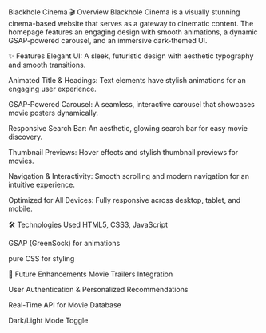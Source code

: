 Blackhole Cinema
🎬 Overview
Blackhole Cinema is a visually stunning cinema-based website that serves as a gateway to cinematic content. The homepage features an engaging design with smooth animations, a dynamic GSAP-powered carousel, and an immersive dark-themed UI.

✨ Features
Elegant UI: A sleek, futuristic design with aesthetic typography and smooth transitions.

Animated Title & Headings: Text elements have stylish animations for an engaging user experience.

GSAP-Powered Carousel: A seamless, interactive carousel that showcases movie posters dynamically.

Responsive Search Bar: An aesthetic, glowing search bar for easy movie discovery.

Thumbnail Previews: Hover effects and stylish thumbnail previews for movies.

Navigation & Interactivity: Smooth scrolling and modern navigation for an intuitive experience.

Optimized for All Devices: Fully responsive across desktop, tablet, and mobile.

🛠️ Technologies Used
HTML5, CSS3, JavaScript

GSAP (GreenSock) for animations

pure CSS for styling

📌 Future Enhancements
Movie Trailers Integration

User Authentication & Personalized Recommendations

Real-Time API for Movie Database

Dark/Light Mode Toggle
